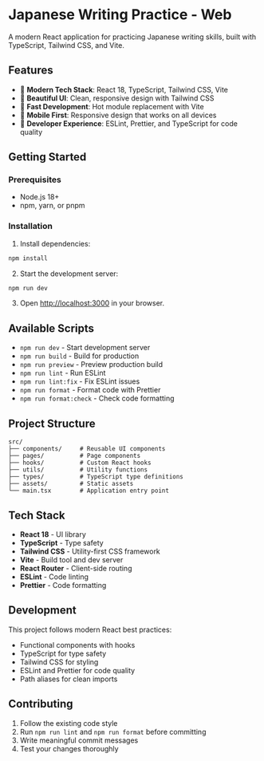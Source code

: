 # Japanese Writing Practice - Web

A modern React application for practicing Japanese writing skills, built with TypeScript, Tailwind CSS, and Vite.

## Features

- 🎯 **Modern Tech Stack**: React 18, TypeScript, Tailwind CSS, Vite
- 🎨 **Beautiful UI**: Clean, responsive design with Tailwind CSS
- 🚀 **Fast Development**: Hot module replacement with Vite
- 📱 **Mobile First**: Responsive design that works on all devices
- 🔧 **Developer Experience**: ESLint, Prettier, and TypeScript for code quality

## Getting Started

### Prerequisites

- Node.js 18+ 
- npm, yarn, or pnpm

### Installation

1. Install dependencies:
```bash
npm install
```

2. Start the development server:
```bash
npm run dev
```

3. Open [http://localhost:3000](http://localhost:3000) in your browser.

## Available Scripts

- `npm run dev` - Start development server
- `npm run build` - Build for production
- `npm run preview` - Preview production build
- `npm run lint` - Run ESLint
- `npm run lint:fix` - Fix ESLint issues
- `npm run format` - Format code with Prettier
- `npm run format:check` - Check code formatting

## Project Structure

```
src/
├── components/     # Reusable UI components
├── pages/          # Page components
├── hooks/          # Custom React hooks
├── utils/          # Utility functions
├── types/          # TypeScript type definitions
├── assets/         # Static assets
└── main.tsx        # Application entry point
```

## Tech Stack

- **React 18** - UI library
- **TypeScript** - Type safety
- **Tailwind CSS** - Utility-first CSS framework
- **Vite** - Build tool and dev server
- **React Router** - Client-side routing
- **ESLint** - Code linting
- **Prettier** - Code formatting

## Development

This project follows modern React best practices:

- Functional components with hooks
- TypeScript for type safety
- Tailwind CSS for styling
- ESLint and Prettier for code quality
- Path aliases for clean imports

## Contributing

1. Follow the existing code style
2. Run `npm run lint` and `npm run format` before committing
3. Write meaningful commit messages
4. Test your changes thoroughly
